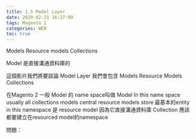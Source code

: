 ```yaml
---
title: 1.5 Model Layer
date: 2020-02-21 16:27:09
tags: Magento 2
categories: WEB
toc: true
---
```


Models
Resource models
Collections

<!-- more -->

Model 是直接溝通資料庫的

這個影片我們將要談論 Model Layer
我們會包含 Models
Resource Models
Collections

在Magento 2 一般 Model 的 name space叫做 Model
In this name space usually all collections models central resource models store
最基本的entity in this namespace 是 resource model
因為它直接溝通資料庫
Collection 應該都要建立在resourced model的namespace


問題：








